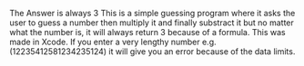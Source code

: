 The Answer is always 3
This is a simple guessing program where it asks the user to guess a number then multiply it and finally substract it but no matter what the number is, it will always return 3 because of a formula.
This was made in Xcode. 
If you enter a very lengthy number e.g.(12235412581234235124) it will give you an error because of the data limits. 
